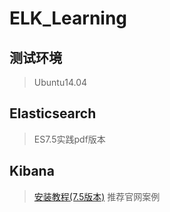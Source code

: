 # ELK_Learning
## 测试环境
> Ubuntu14.04
## Elasticsearch
> ES7.5实践pdf版本
## Kibana
> [安装教程(7.5版本)](https://blog.csdn.net/m0_38052384/article/details/103860871?ops_request_misc=%257B%2522request%255Fid%2522%253A%2522161822114216780269811590%2522%252C%2522scm%2522%253A%252220140713.130102334.pc%255Fblog.%2522%257D&request_id=161822114216780269811590&biz_id=0&utm_medium=distribute.pc_search_result.none-task-blog-2~blog~first_rank_v2~rank_v29-1-103860871.nonecase&utm_term=Kibana)
> 推荐官网案例
